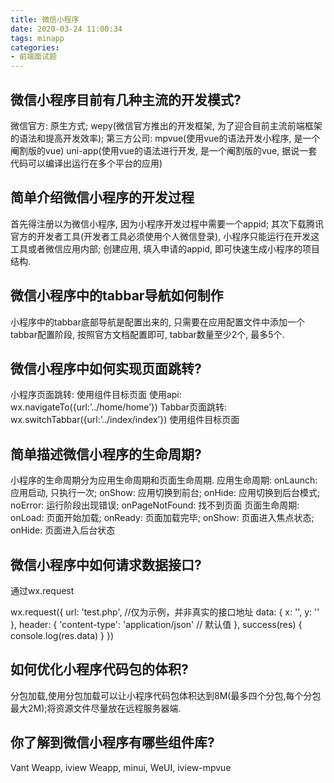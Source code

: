 ```yaml
---
title: 微信小程序
date: 2020-03-24 11:00:34
tags: minapp
categories: 
- 前端面试题
---
```


## 微信小程序目前有几种主流的开发模式?
微信官方:
原生方式; 
wepy(微信官方推出的开发框架, 为了迎合目前主流前端框架的语法和提高开发效率); 
第三方公司:
mpvue(使用vue的语法开发小程序, 是一个阉割版的vue)
uni-app(使用vue的语法进行开发, 是一个阉割版的vue, 据说一套代码可以编译出运行在多个平台的应用)

## 简单介绍微信小程序的开发过程
首先得注册以为微信小程序, 因为小程序开发过程中需要一个appid;
其次下载腾讯官方的开发者工具(开发者工具必须使用个人微信登录), 小程序只能运行在开发这工具或者微信应用内部;
创建应用, 填入申请的appid, 即可快速生成小程序的项目结构.

## 微信小程序中的tabbar导航如何制作
小程序中的tabbar底部导航是配置出来的, 只需要在应用配置文件中添加一个tabbar配置阶段, 按照官方文档配置即可, tabbar数量至少2个, 最多5个.

## 微信小程序中如何实现页面跳转?
小程序页面跳转:
使用组件<navigator url=”../home/home”>目标页面</navigator>
使用api: wx.navigateTo({url:’../home/home’})
Tabbar页面跳转:
wx.switchTabbar({url:’../index/index’})
使用组件<navigator url=”../home/home” open-type=”switchTab”>目标页面</navigator>

## 简单描述微信小程序的生命周期?
小程序的生命周期分为应用生命周期和页面生命周期.
应用生命周期: 
onLaunch: 应用启动, 只执行一次;
onShow: 应用切换到前台;
onHide: 应用切换到后台模式;
noError: 运行阶段出现错误;
onPageNotFound: 找不到页面
页面生命周期:
onLoad: 页面开始加载;
onReady: 页面加载完毕;
onShow: 页面进入焦点状态;
onHide: 页面进入后台状态

## 微信小程序中如何请求数据接口?
通过wx.request

wx.request({
url: 'test.php', //仅为示例，并非真实的接口地址
data: {
x: '',
y: ''
},
header: {
'content-type': 'application/json' // 默认值
},
success(res) {
console.log(res.data)
}
})



## 如何优化小程序代码包的体积?
分包加载,使用分包加载可以让小程序代码包体积达到8M(最多四个分包,每个分包最大2M);将资源文件尽量放在远程服务器端.

## 你了解到微信小程序有哪些组件库?
Vant Weapp, iview Weapp, minui, WeUI, iview-mpvue
